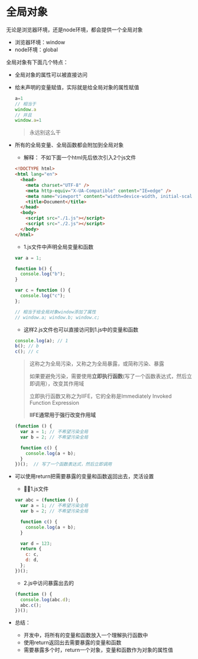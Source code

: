 # 全局对象

无论是浏览器环境，还是node环境，都会提供一个全局对象

- 浏览器环境：window
- node环境：global

全局对象有下面几个特点：

- 全局对象的属性可以被直接访问

- 给未声明的变量赋值，实际就是给全局对象的属性赋值

  ```js
  a=1
  // 相当于
  window.a
  // 并且
  window.a=1
  ```

  > 永远别这么干

- 所有的全局变量、全局函数都会附加到全局对象

  - 解释： 不如下面一个html先后依次引入2个js文件
  
  ```html
  <!DOCTYPE html>
  <html lang="en">
    <head>
      <meta charset="UTF-8" />
      <meta http-equiv="X-UA-Compatible" content="IE=edge" />
      <meta name="viewport" content="width=device-width, initial-scale=1.0" />
      <title>Document</title>
    </head>
    <body>
      <script src="./1.js"></script>
      <script src="./2.js"></script>
    </body>
  </html>
  ```
  
  - 1.js文件中声明全局变量和函数
  
   ```js
   var a = 1;
   
   function b() {
     console.log("b");
   }
   
   var c = function () {
     console.log("c");
   };
   
   // 相当于给全局对象window添加了属性
   // window.a; window.b; window.c; 
   ```
  
  - 这样2.js文件也可以直接访问到1.js中的变量和函数
  
  ```js
  console.log(a); // 1
  b(); // b
  c(); // c
  
  ```
  
  > 这称之为全局污染，又称之为全局暴露，或简称污染、暴露
  >
  > 如果要避免污染，需要使用**立即执行函数**(写了一个函数表达式，然后立即调用），改变其作用域
  >
  > 立即执行函数又称之为IIFE，它的全称是Immediately Invoked Function Expression
  >
  > **IIFE通常用于强行改变作用域**
  
  ```js
  (function () {
    var a = 1; // 不希望污染全局
    var b = 2; // 不希望污染全局
  
    function c() {
      console.log(a + b);
    }
  })();  // 写了一个函数表达式，然后立即调用
  ```
  
  

- 可以使用return把需要暴露的变量和函数返回出去，灵活设置

    - 1.js文件

    ```js
    var abc = (function () {
      var a = 1; // 不希望污染全局
      var b = 2; // 不希望污染全局
    
      function c() {
        console.log(a + b);
      }
    
      var d = 123;
      return {
        c: c,
        d: d,
      };
    })();
    ```

    - 2.js中访问暴露出去的

    ```js
    (function () {
      console.log(abc.d);
      abc.c();
    })();
    ```

- 总结：

    - 开发中，将所有的变量和函数放入一个理解执行函数中
    - 使用return返回出去需要暴露的变量和函数
    - 需要暴露多个时，return一个对象，变量和函数作为对象的属性值





















​	



